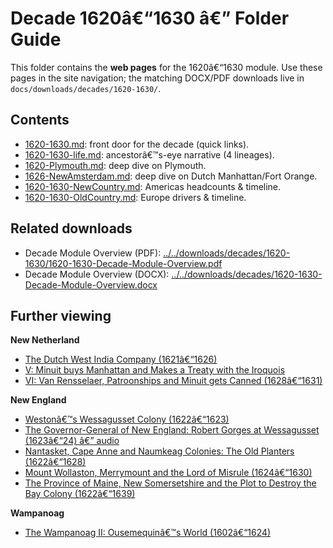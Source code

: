 ﻿# Decade 1620â€“1630 â€” Folder Guide

This folder contains the **web pages** for the 1620â€“1630 module. Use these pages in the site navigation; the matching DOCX/PDF downloads live in `docs/downloads/decades/1620-1630/`.

## Contents
- [1620-1630.md](1620-1630.md): front door for the decade (quick links).  
- [1620-1630-life.md](1620-1630-life.md): ancestorâ€™s-eye narrative (4 lineages).  
- [1620-Plymouth.md](1620-Plymouth.md): deep dive on Plymouth.  
- [1626-NewAmsterdam.md](1626-NewAmsterdam.md): deep dive on Dutch Manhattan/Fort Orange.  
- [1620-1630-NewCountry.md](1620-1630-NewCountry.md): Americas headcounts & timeline.  
- [1620-1630-OldCountry.md](1620-1630-OldCountry.md): Europe drivers & timeline.

## Related downloads
- Decade Module Overview (PDF): [../../downloads/decades/1620-1630/1620-1630-Decade-Module-Overview.pdf](../../downloads/decades/1620-1630/1620-1630-Decade-Module-Overview.pdf)
- Decade Module Overview (DOCX): [../../downloads/decades/1620-1630-Decade-Module-Overview.docx](../../downloads/decades/1620-1630/1620-1630-Decade-Module-Overview.docx)

## Further viewing
**New Netherland**
- [The Dutch West India Company (1621â€“1626)](https://www.youtube.com/watch?v=dTaJvLm7290)
- [V: Minuit buys Manhattan and Makes a Treaty with the Iroquois](https://www.youtube.com/watch?v=WzsFcjppcoc)
- [VI: Van Rensselaer, Patroonships and Minuit gets Canned (1628â€“1631)](https://www.youtube.com/watch?v=TWs9fly-Yp0)

**New England**
- [Westonâ€™s Wessagusset Colony (1622â€“1623)](https://www.youtube.com/watch?v=hZkg0vEUgGA)
- [The Governor-General of New England: Robert Gorges at Wessagusset (1623â€“24) â€” audio](https://creators.spotify.com/pod/profile/osoa/episodes/The-Governor-General-of-New-England-Robert-Gorges-at-Wessagusset-1623-24-e2258gb)
- [Nantasket, Cape Anne and Naumkeag Colonies: The Old Planters (1622â€“1628)](https://www.youtube.com/watch?v=zDdCH3TFZ3Y)
- [Mount Wollaston, Merrymount and the Lord of Misrule (1624â€“1630)](https://www.youtube.com/watch?v=WaeyTXvix1I)
- [The Province of Maine, New Somersetshire and the Plot to Destroy the Bay Colony (1622â€“1639)](https://www.youtube.com/watch?v=l0qzeDt9WNA)

**Wampanoag**
- [The Wampanoag II: Ousemequinâ€™s World (1602â€“1624)](https://www.youtube.com/watch?v=dGm20J-PfVk)



